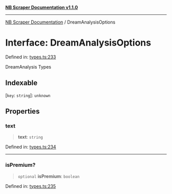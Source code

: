 [**NB Scraper Documentation v1.1.0**](../README.md)

***

[NB Scraper Documentation](../globals.md) / DreamAnalysisOptions

# Interface: DreamAnalysisOptions

Defined in: [types.ts:233](https://github.com/Chakszzz/NB-Scraper/blob/06c561b9f0d22405d402fc768994dc101fb84509/app/types.ts#L233)

DreamAnalysis Types

## Indexable

\[`key`: `string`\]: `unknown`

## Properties

### text

> **text**: `string`

Defined in: [types.ts:234](https://github.com/Chakszzz/NB-Scraper/blob/06c561b9f0d22405d402fc768994dc101fb84509/app/types.ts#L234)

***

### isPremium?

> `optional` **isPremium**: `boolean`

Defined in: [types.ts:235](https://github.com/Chakszzz/NB-Scraper/blob/06c561b9f0d22405d402fc768994dc101fb84509/app/types.ts#L235)

